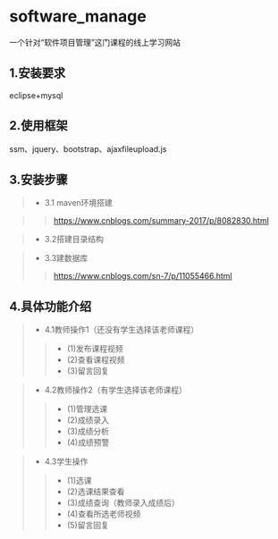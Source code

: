 software_manage
====
一个针对“软件项目管理”这门课程的线上学习网站

1.安装要求
------

eclipse+mysql

2.使用框架
-----

ssm、jquery、bootstrap、ajaxfileupload.js


3.安装步骤
-----

>* 3.1 maven环境搭建

>>https://www.cnblogs.com/summary-2017/p/8082830.html

>* 3.2搭建目录结构

>* 3.3建数据库
>>https://www.cnblogs.com/sn-7/p/11055466.html

4.具体功能介绍
------
>* 4.1教师操作1（还没有学生选择该老师课程）
>>*  (1)发布课程视频
>>*  (2)查看课程视频
>>*  (3)留言回复

>* 4.2教师操作2（有学生选择该老师课程）
>>*  (1)管理选课
>>*  (2)成绩录入
>>*  (3)成绩分析
>>*  (4)成绩预警

>* 4.3学生操作
>>*  (1)选课
>>*  (2)选课结果查看
>>*  (3)成绩查询（教师录入成绩后）
>>*  (4)查看所选老师视频
>>*  (5)留言回复





